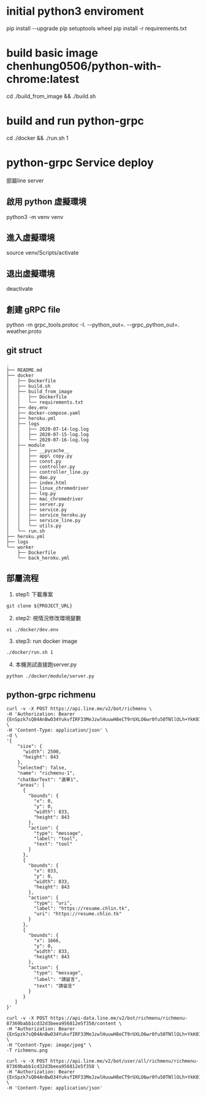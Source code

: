 # initial python3 enviroment
pip install --upgrade pip setuptools wheel
pip install -r requirements.txt

# build basic image chenhung0506/python-with-chrome:latest
cd ./build_from_image && ./build.sh

# build and run python-grpc
cd ./docker && ./run.sh 1

# python-grpc Service deploy

部屬line server

## 啟用 python 虛擬環境
python3 -m venv venv
## 進入虛擬環境
source venv/Scripts/activate
## 退出虛擬環境
deactivate


## 創建 gRPC file 
python -m grpc_tools.protoc -I. --python_out=. --grpc_python_out=. weather.proto

## git struct 
```
.
├── README.md
├── docker
│   ├── Dockerfile
│   ├── build.sh
│   ├── build_from_image
│   │   ├── Dockerfile
│   │   └── requirements.txt
│   ├── dev.env
│   ├── docker-compose.yaml
│   ├── heroku.yml
│   ├── logs
│   │   ├── 2020-07-14-log.log
│   │   ├── 2020-07-15-log.log
│   │   └── 2020-07-16-log.log
│   ├── module
│   │   ├── __pycache__
│   │   ├── app\ copy.py
│   │   ├── const.py
│   │   ├── controller.py
│   │   ├── controller_line.py
│   │   ├── dao.py
│   │   ├── index.html
│   │   ├── linux_chromedriver
│   │   ├── log.py
│   │   ├── mac_chromedriver
│   │   ├── server.py
│   │   ├── service.py
│   │   ├── service_heroku.py
│   │   ├── service_line.py
│   │   └── utils.py
│   └── run.sh
├── heroku.yml
├── logs
└── worker
    ├── Dockerfile
    └── back_heroku.yml
```

## 部屬流程

1. step1: 下載專案
```
git clone ${PROJECT_URL}
```
2. step2: 視情況修改環境變數
```
vi ./docker/dev.env
```
3. step3: run docker image
```
./docker/run.sh 1
```
4. 本機測試直接跑server.py
```
python ./docker/module/server.py
```

## python-grpc richmenu
```
curl -v -X POST https://api.line.me/v2/bot/richmenu \
-H 'Authorization: Bearer {EnSpzk7sQ04AnBwO34YukvfIRF33MeJzwlHuuwH8eCT9rUXLO6wr0fu50TNllOLh+YkK0I8Vjxx2gVllw5Im82OeAvPTc40wS7HLHS6NdcQUazxxS9myCePXHsITe2kqhCCCWHf0o57+HUo364lvqQdB04t89/1O/w1cDnyilFU=}' \
-H 'Content-Type: application/json' \
-d \
'{
    "size": {
      "width": 2500,
      "height": 843
    },
    "selected": false,
    "name": "richmenu-1",
    "chatBarText": "選單1",
    "areas": [
      {
        "bounds": {
          "x": 0,
          "y": 0,
          "width": 833,
          "height": 843
        },
        "action": {
          "type": "message",
          "label": "tool",
          "text": "tool"
        }
      },
      {
        "bounds": {
          "x": 833,
          "y": 0,
          "width": 833,
          "height": 843
        },
        "action": {
          "type": "uri",
          "label": "https://resume.chlin.tk",
          "uri": "https://resume.chlin.tk"
        }
      },
      {
        "bounds": {
          "x": 1666,
          "y": 0,
          "width": 833,
          "height": 843
        },
        "action": {
          "type": "message",
          "label": "請留言",
          "text": "請留言"
        }
      }
   ]
}'
```

```
curl -v -X POST https://api-data.line.me/v2/bot/richmenu/richmenu-87369babb1cd32d3beea956812e5f350/content \
-H "Authorization: Bearer {EnSpzk7sQ04AnBwO34YukvfIRF33MeJzwlHuuwH8eCT9rUXLO6wr0fu50TNllOLh+YkK0I8Vjxx2gVllw5Im82OeAvPTc40wS7HLHS6NdcQUazxxS9myCePXHsITe2kqhCCCWHf0o57+HUo364lvqQdB04t89/1O/w1cDnyilFU=}" \
-H "Content-Type: image/jpeg" \
-T richmenu.png
```

```
curl -v -X POST https://api.line.me/v2/bot/user/all/richmenu/richmenu-87369babb1cd32d3beea956812e5f350 \
-H "Authorization: Bearer {EnSpzk7sQ04AnBwO34YukvfIRF33MeJzwlHuuwH8eCT9rUXLO6wr0fu50TNllOLh+YkK0I8Vjxx2gVllw5Im82OeAvPTc40wS7HLHS6NdcQUazxxS9myCePXHsITe2kqhCCCWHf0o57+HUo364lvqQdB04t89/1O/w1cDnyilFU=}" \
-H 'Content-Type: application/json'

```